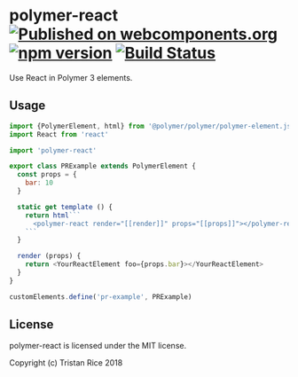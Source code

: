 # polymer-react [![Published on webcomponents.org](https://img.shields.io/badge/webcomponents.org-published-blue.svg)](https://www.webcomponents.org/element/polymer-react) [![npm version](https://badge.fury.io/js/polymer-react.svg)](https://badge.fury.io/js/polymer-react) [![Build Status](https://travis-ci.com/d4l3k/polymer-react.svg?branch=master)](https://travis-ci.com/d4l3k/polymer-react)

Use React in Polymer 3 elements.

## Usage

```javascript
import {PolymerElement, html} from '@polymer/polymer/polymer-element.js'
import React from 'react'

import 'polymer-react'

export class PRExample extends PolymerElement {
  const props = {
    bar: 10
  }

  static get template () {
    return html```
      <polymer-react render="[[render]]" props="[[props]]"></polymer-react>
    ```
  }

  render (props) {
    return <YourReactElement foo={props.bar}></YourReactElement>
  }
}

customElements.define('pr-example', PRExample)
```

## License

polymer-react is licensed under the MIT license.

Copyright (c) Tristan Rice 2018
